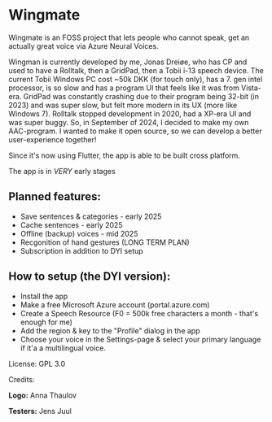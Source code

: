 # Wingmate

Wingmate is an FOSS project that lets people who cannot speak, get an actually great voice via Azure Neural Voices.

Wingman is currently developed by me, Jonas Dreiøe, who has CP and used to have a Rolltalk, then a GridPad, then a Tobii i-13 speech device. The current Tobii Windows PC cost ~50k DKK (for touch only), has a 7. gen intel processor, is so slow and has a program UI that feels like it was from Vista-era. GridPad was constantly crashing due to their program being 32-bit (in 2023) and was super slow, but felt more modern in its UX (more like Windows 7). Rolltalk stopped development in 2020, had a XP-era UI and was super buggy. So, in September of 2024, I decided to make my own AAC-program. I wanted to make it open source, so we can develop a better user-experience together!

Since it's now using Flutter, the app is able to be built cross platform.

The app is in _VERY_ early stages

## Planned features:
- Save sentences & categories - early 2025
- Cache sentences - early 2025
- Offline (backup) voices - mid 2025
- Recgonition of hand gestures (LONG TERM PLAN)
- Subscription in addition to DYI setup 

## How to setup (the DYI version):

- Install the app
- Make a free Microsoft Azure account (portal.azure.com) 
- Create a Speech Resource (F0 = 500k free characters a month - that's enough for me)
- Add the region & key to the "Profile" dialog in the app
- Choose your voice in the Settings-page & select your primary language if it'a a multilingual voice. 

License: GPL 3.0

Credits: 

**Logo:** Anna Thaulov

**Testers:** 
Jens Juul
